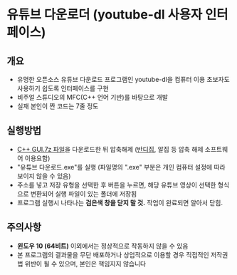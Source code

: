 # 유튜브 다운로더 (youtube-dl 사용자 인터페이스) 

## 개요
- 유명한 오픈소스 유튜브 다운로드 프로그램인 youtube-dl을 컴퓨터 이용 초보자도 사용하기 쉽도록 인터페이스를 구현
- 비주얼 스튜디오의 MFC(C++ 언어 기반)를 바탕으로 개발
- 실재 본인이 짠 코드는 7줄 정도

## 실행방법
- <a href="https://github.com/esctabcapslock/youtube-dl_UI/raw/master/C%2B%2B%20GUI.7z">C++ GUI.7z 파일</a>을 다운로드한 뒤 압축해제 (<a href="https://www.bandisoft.com/">반디집</a>, 알집 등 압축 해제 소프트웨어 이용요함) 
- "유튜브 다운로드.exe"를 실행 (파일명의 ".exe" 부분은 개인 컴퓨터 설정에 따라 보이지 않을 수 있음)
- 주소를 넣고 저장 유형을 선택한 후 버튼을 누르면, 해당 유튜브 영상이 선택한 형식으로 변환되어 실행 파일이 있는 폴더에 저장됨
- 프로그램 실행시 나타나는 <b>검은색 창을 닫지 말 것.</b> 작업이 완료되면 알아서 닫힘.

## 주의사항
- <b>윈도우 10 (64비트)</b> 이외에서는 정상적으로 작동하지 않을 수 있음
- 본 프로그램의 결과물을 무단 배포하거나 상업적으로 이용할 경우 직접적인 저작권법 위반이 될 수 있으며, 본인은 책임지지 않습니다
